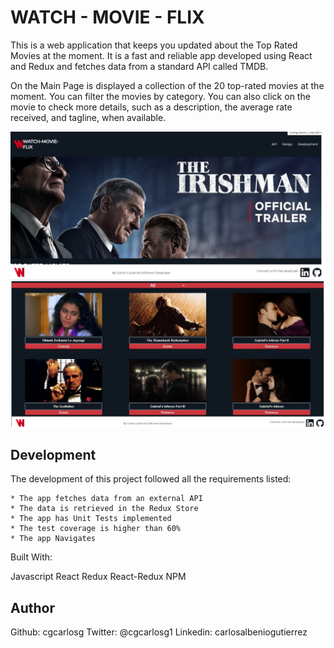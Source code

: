 # WATCH - MOVIE - FLIX

This is a web application that keeps you updated about the Top Rated Movies at the moment. It is a fast and reliable app developed using React and Redux and fetches data from a standard API called TMDB.

On the Main Page is displayed a collection of the 20 top-rated movies at the moment.
You can filter the movies by category.
You can also click on the movie to check more details, such as a description, the average rate received, and tagline, when available.


![Main Banner](./src/assets/images/main.jpg)


## Development

The development of this project followed all the requirements listed:

    * The app fetches data from an external API
    * The data is retrieved in the Redux Store
    * The app has Unit Tests implemented
    * The test coverage is higher than 60%
    * The app Navigates

Built With:

Javascript
React
Redux
React-Redux
NPM

## Author

Github: cgcarlosg
Twitter: @cgcarlosg1
Linkedin: carlosalbeniogutierrez



